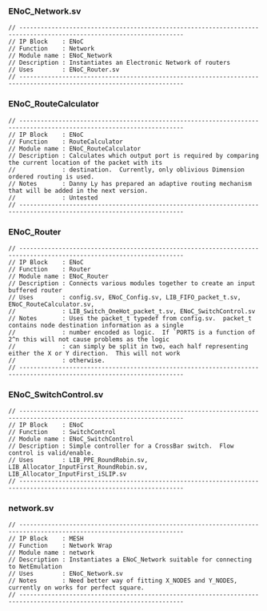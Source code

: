 ### ENoC_Network.sv

    // --------------------------------------------------------------------------------------------------------------------
    // IP Block    : ENoC
    // Function    : Network
    // Module name : ENoC_Network
    // Description : Instantiates an Electronic Network of routers
    // Uses        : ENoC_Router.sv
    // --------------------------------------------------------------------------------------------------------------------

### ENoC_RouteCalculator

    // --------------------------------------------------------------------------------------------------------------------
    // IP Block    : ENoC
    // Function    : RouteCalculator
    // Module name : ENoC_RouteCalculator
    // Description : Calculates which output port is required by comparing the current location of the packet with its
    //             : destination.  Currently, only oblivious Dimension ordered routing is used.
    // Notes       : Danny Ly has prepared an adaptive routing mechanism that will be added in the next version.
    //             : Untested
    // --------------------------------------------------------------------------------------------------------------------

### ENoC_Router

    // --------------------------------------------------------------------------------------------------------------------
    // IP Block    : ENoC
    // Function    : Router
    // Module name : ENoC_Router
    // Description : Connects various modules together to create an input buffered router
    // Uses        : config.sv, ENoC_Config.sv, LIB_FIFO_packet_t.sv, ENoC_RouteCalculator.sv,  
    //             : LIB_Switch_OneHot_packet_t.sv, ENoC_SwitchControl.sv
    // Notes       : Uses the packet_t typedef from config.sv.  packet_t contains node destination information as a single
    //             : number encoded as logic.  If `PORTS is a function of 2^n this will not cause problems as the logic
    //             : can simply be split in two, each half representing either the X or Y direction.  This will not work
    //             : otherwise.
    // --------------------------------------------------------------------------------------------------------------------
    
### ENoC_SwitchControl.sv

    // --------------------------------------------------------------------------------------------------------------------
    // IP Block    : ENoC
    // Function    : SwitchControl
    // Module name : ENoC_SwitchControl
    // Description : Simple controller for a CrossBar switch.  Flow control is valid/enable.
    // Uses        : LIB_PPE_RoundRobin.sv, LIB_Allocator_InputFirst_RoundRobin.sv, LIB_Allocator_InputFirst_iSLIP.sv 
    // --------------------------------------------------------------------------------------------------------------------

### network.sv
    
    // --------------------------------------------------------------------------------------------------------------------
    // IP Block    : MESH
    // Function    : Network Wrap
    // Module name : network
    // Description : Instantiates a ENoC_Network suitable for connecting to NetEmulation
    // Uses        : ENoC_Network.sv
    // Notes       : Need better way of fitting X_NODES and Y_NODES, currently on works for perfect square.
    // --------------------------------------------------------------------------------------------------------------------
